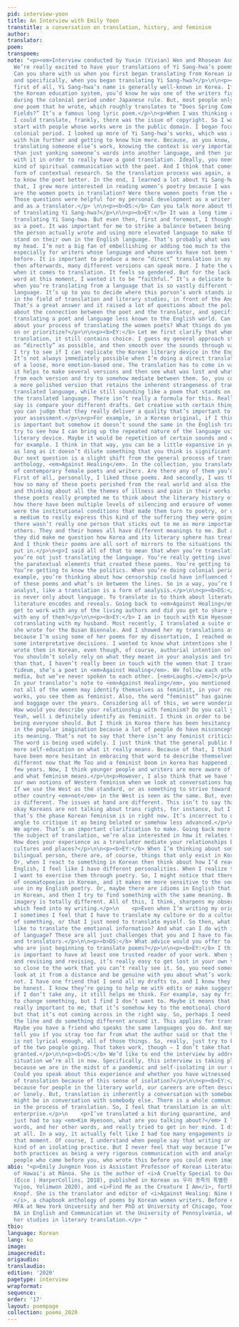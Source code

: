 ```yaml
---
pid: interview-yoon
title: An Interview with Emily Yoon
transtitle: a conversation on translation, history, and feminism
author: 
translator: 
poem: 
transpoem: 
note: "<p><em>Interview conducted by Yuxin (Vivian) Wen and Rhosean Asmah</p></em>\n\n<p><b>DS:</b>
  We’re really excited to have your translations of Yi Sang-hwa’s poems in this issue!
  Can you share with us when you first began translating from Korean into English,
  and specifically, when you began translating Yi Sang-hwa?</p>\n\n<p><b>EY:</b> So
  first of all, Yi Sang-hwa’s name is generally well-known in Korea. If you went through
  the Korean education system, you’d know he was one of the writers fighting for independence
  during the colonial period under Japanese rule. But, most people only know him for
  one poem that he wrote, which roughly translates to “Does Spring Come to These Stolen
  Fields?” It’s a famous long lyric poem.</p>\n<p>When I was thinking of people that
  I could translate, frankly, there was the issue of copyright. So I wanted to first
  start with people whose works were in the public domain. I began focusing on the
  colonial period. I looked up more of Yi Sang-hwa’s works, which was a way of engaging
  with him further and getting to know him more. Because, as you know, as translators
  translating someone else’s work, knowing the context is very important. It’s more
  than just yanking someone’s words into another language, and then just walking away
  with it in order to really have a good translation. Ideally, you need to have some
  kind of spiritual communication with the poet. And I think that comes a lot in the
  form of contextual research. So the translation process was again, a way of getting
  to know the poet better. In the end, I learned a lot about Yi Sang-hwa.</p>\n<p>After
  that, I grew more interested in reading women’s poetry because I was thinking <em>Where
  are the women poets in translation? Were there women poets from the colonial period?</em>
  Those questions were helpful for my personal development as a writer, as a researcher,
  and as a translator.</p> \n\n<p><b>DS:</b> Can you talk more about the experience
  of translating Yi Sang-hwa?</p>\n\n<p><b>EY:</b> It was a long time ago when I was
  translating Yi Sang-hwa. But even then, first and foremost, I thought of myself
  as a poet. It was important for me to strike a balance between being true to what
  the person actually wrote and using more elevated language to make the translations
  stand on their own in the English language. That’s probably what was running through
  my head. I’m not a big fan of embellishing or adding too much to the original text,
  especially for writers whose language and whose works have not been translated much
  before. It is important to produce a more “direct” translation in my opinion. And
  then afterwards, many different versions can speak more. I hate the word “faithful”
  when it comes to translation. It feels so gendered. But for the lack of a better
  word at this moment, I wanted it to be “faithful.” It’s a delicate balance especially
  when you’re translating from a language that is so vastly different from the target
  language. It’s up to you to decide where this person’s work stands in the world,
  in the field of translation and literary studies, in front of the Anglophone audience.</p>\n\n<p><b>DS:</b>
  That’s a great answer and it raised a lot of questions about the politics of language,
  about the connection between the poet and the translator, and specifically, about
  translating a poet and language less known to the English world. Can you share more
  about your process of translating the women poets? What things do you tend to focus
  on or prioritize?</p>\n\n<p><b>EY:</b> Let me first clarify that when I say “direct”
  translation, it still contains choice. I guess my general approach still is to translate
  as “directly” as possible, and then smooth over the sounds through various revisions.
  I try to see if I can replicate the Korean literary device in the English language.
  It’s not always immediately possible when I’m doing a direct translation instead
  of a loose, more emotion-based one. The translation has to come in various drafts:
  it helps to make several versions and then see what was lost and what was gained
  from each version and try to somehow mediate between them. So, you come up with
  a more polished version that retains the inherent strangeness of translation and
  translated language, while still sounding like a poem that stands on its own in
  the translated language. There isn’t really a formula for this. Really, all I can
  say is compare your different drafts. Get creative with certain things as long as
  you can judge that they really deliver a quality that’s important to the poem in
  your assessment.</p>\n<p>For example, in a Korean original, if I think repetition
  is important but somehow it doesn’t sound the same in the English translation, I
  try to see how I can bring up the repeated nature of the language using another
  literary device. Maybe it would be repetition of certain sounds and consonants,
  for example. I think in that way, you can be a little expansive in your strategies,
  as long as it doesn’t dilute something that you think is significant.</p>\n\n<p><b>DS:</b>
  Our next question is a slight shift from the general process of translation to your
  anthology, <em>Against Healing</em>. In the collection, you translated a variety
  of contemporary female poets and writers. Are there any of them you’d like to highlight?</p>\n\n<p><b>EY:</b>
  First of all, personally, I liked those poems. And secondly, I was thinking about
  how so many of these poets perished from the real world and also the literary world,
  and thinking about all the themes of illness and pain in their works as well. Reading
  these poets really prompted me to think about the literary history of Korea and
  how there have been multiple levels of silencing and erasure of women poets. What
  were the institutional conditions that made them turn to poetry, or use poetry as
  a medium to really express this kind of the suffering they were going through? So
  there wasn’t really one person that sticks out to me as more important than the
  others. They and their homes all have different meanings to me. But as a collective,
  they did make me question how Korea and its literary sphere has treated women writers.
  And I think their poems are all sort of mirrors to the situations that they were
  put in.</p>\n<p>I said all of that to mean that when you’re translating someone,
  you’re not just translating the language. You’re really getting involved in knowing
  the paratextual elements that created these poems. You’re getting to know the history.
  You’re getting to know the politics. When you’re doing colonial period poetry, for
  example, you’re thinking about how censorship could have influenced the writing
  of these poems and what’s in between the lines. So in a way, you’re becoming an
  analyst, like a translation is a form of analysis.</p>\n\n<p><b>DS:</b> Yes, translation
  is never only about language. To translate is to think about literature and what
  literature encodes and reveals. Going back to <em>Against Healing</em>, did you
  get to work with any of the living authors and did you get to share your translation
  with any of them?</p>\n\n<p><b>EY:</b> I am in touch with Kim Hyesoon. I’m actually
  cotranslating with my husband. Most recently, I translated a suite of poems that
  she wrote for the Busan Biennale. And I showed her my translations as well. Also,
  because I’m using some of her poems for my dissertation, I reached out to her about
  some interpretative decisions. I wanted to know what intentions she had when she
  wrote them in Korean, even though, of course, authorial intention only goes so far.
  You shouldn’t solely rely on what they meant in your analysis and translation.</p>\n\n<p>Other
  than that, I haven’t really been in touch with the women that I translated. Kim
  Yideum, she’s a poet in <em>Against Healing</em>. We follow each other on social
  media, but we’ve never spoken to each other. [<em>Laughs.</em>]</p>\n\n<p><b>DS:</b>
  In your translator’s note to <em>Against Healing</em>, you mentioned that although
  not all of the women may identify themselves as feminist, in your reading of their
  works, you see them as feminist. Also, the word “feminist” has gained so much resonance
  and baggage over the years. Considering all of this, we were wondering two things.
  How would you describe your relationship with feminism? Do you call yourself a feminist?</p>\n\n<p><b>EY:</b>
  Yeah, well i definitely identify as feminist. I think in order to be a decent human
  being everyone should. But I think in Korea there has been hesitancy about the term
  in the popular imagination because a lot of people do have misconceptions about
  its meaning. That’s not to say that there isn’t any feminist criticism in Korea.
  The word is being used widely. I just think that the general public has to have
  more self-education on what it really means. Because of that, I think women writers
  have been more hesitant in embracing that word to describe themselves. It’s a little
  different now that Me Too and a feminist boom in korea has happened in the past
  few years. Now, I think younger people and writers are more aware of feminist criticism
  and what feminism means.</p>\n<p>However, I also think that we have to dismantle
  our own notions of Western feminism when we look at conversations happening in Korea.
  If we use the West as the standard, or as something to strive toward, then every
  other country <em>not</em> in the West is seen as the same. But, everyone’s timeline
  is different. The issues at hand are different. This isn’t to say that I think it’s
  okay Koreans are not talking about trans rights, for instance, but I think that
  that’s the phase Korean feminism is in right now. It’s incorrect to use the Western
  angle to critique it as being belated or somehow less advanced.</p>\n\n<p><b>DS:</b>
  We agree. That’s an important clarification to make. Going back more directly to
  the subject of translation, we’re also interested in how it relates to liminality.
  How does your experience as a translator mediate your relationships between different
  cultures and places?</p>\n\n<p><b>EY:</b> When I’m thinking about something as a
  bilingual person, there are, of course, things that only exist in Korean or in English.
  Or, when I react to something in Korean then think about how I’d react to it in
  English, I feel like I have different personalities. When I realize these differences,
  I want to exercise them through poetry. So, I might notice that there are a lot
  of onomatopoeias in Korean, and it makes me more sensitive to the sounds that I
  use in my English poetry. Or, maybe there are idioms in English that don’t exist
  in Korean, and then I try to find something with the same meaning. But then the
  imagery is totally different. All of this, I think, sharpens my observational skills,
  which feed into my writing.</p>\n    <p>Even when I’m writing my original poetry,
  I sometimes I feel that I have to translate my culture or do a cultural translation
  of something, or that I just need to translate myself. So then, what does it feel
  like to translate the emotional information? And what can I do with it on the level
  of language? These are all just challenges that you and I have to face as writers
  and translators.</p>\n​\n<p><b>DS:</b> What advice would you offer to young translators
  who are just beginning to translate poems?</p>\n​\n<p><b>EY:</b> I think that it
  is important to have at least one trusted reader of your work. When you’re revising
  and revising and revising, it’s really easy to get lost in your own thoughts. You’re
  so close to the work that you can’t really see it. So, you need someone who will
  look at it from a distance and be genuine with you about what’s working and what’s
  not. I have one friend that I send all my drafts to, and I know they’re going to
  be honest. I know they’re going to help me with edits or make suggestions. Even
  if I don’t take any, it still helps me think. For example, say my friend told me
  to change something, but I find I don’t want to. Maybe it means that the line is
  really important to me, that it’s somehow key to the emotional chord of the poem,
  but that it’s not coming across in the right way. So, perhaps I need to revisit
  the line and do something different around it. This applies for translation, too.
  Maybe you have a friend who speaks the same languages you do. And maybe they can
  tell you if you stray too far from what the author said or that the translation
  is not lyrical enough, all of those things. So, really, just try to keep that community
  of the two people going. That takes work, though — I don’t take that friend for
  granted.</p>\n​\n<p><b>DS:</b> We’d like to end the interview by addressing the
  situation we’re all in now. Specifically, this interview is taking place virtually
  because we are in the midst of a pandemic and self-isolating in our respective locations.
  Could you speak about this experience and whether you have witnessed or felt questions
  of translation because of this sense of isolation?</p>\n​\n<p><b>EY:</b> It’s interesting
  because for people in the literary world, our careers are often described as solitary
  or lonely. But, translation is inherently a conversation with somebody else, who
  might be in conversation with somebody else. There is a whole community contained
  in the process of translation. So, I feel that translation is an ultimately <em>un</em>-lonely
  enterprise.</p>\n    <p>I’ve translated a bit during quarantine, and sometimes I
  just had to say <em>Kim Hyesoon, what are you talking about?</em> I looked up her
  words, and her other words, and really tried to get in her mind. I didn’t feel alone
  at all. In a way, it actually felt like I had too many engagements in my head at
  that moment. Of course, I understand when people say that writing or reading is
  kind of an isolating practice. But I never feel that way because I’ve always seen
  both practices as being a very rigorous communication with and analysis of other
  people who came before you, who wrote this before you could even imagine it.</p>"
abio: "<p>Emily Jungmin Yoon is Assistant Professor of Korean Literature at the University
  of Hawaiʻi at Mānoa. She is the author of <i>A Cruelty Special to Our Species</i>
  (Ecco | HarperCollins, 2018), published in Korean as 우리 종족의 특별한 잔인함 (trans. Han
  Yujoo, Yolimwon 2020), and <i>Find Me as the Creature I Am</i>, forthcoming from
  Knopf. She is the translator and editor of <i>Against Healing: Nine Korean Poets
  </i>, a chapbook anthology of poems by Korean women writers. Before earning her
  MFA at New York University and her PhD at University of Chicago, Yoon received her
  BA in English and Communication at the University of Pennsylvania, where she began
  her studies in literary translation.</p> "
tbio: 
language: Korean
lang: ko
image: 
imagecredit: 
origaudio: 
translaudio: 
edition: '2020'
pagetype: interview
wrapformat: 
sequence: 
order: '17'
layout: poempage
collection: poems_2020
---
```

